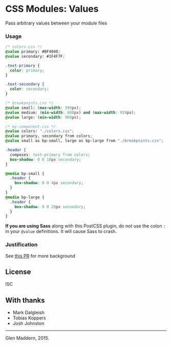# CSS Modules: Values

Pass arbitrary values between your module files

### Usage

```css
/* colors.css */
@value primary: #BF4040;
@value secondary: #1F4F7F;

.text-primary {
  color: primary;
}

.text-secondary {
  color: secondary;
}
```

```css
/* breakpoints.css */
@value small: (max-width: 599px);
@value medium: (min-width: 600px) and (max-width: 959px);
@value large: (min-width: 960px);
```

```css
/* my-component.css */
@value colors: "./colors.css";
@value primary, secondary from colors;
@value small as bp-small, large as bp-large from "./breakpoints.css";

.header {
  composes: text-primary from colors;
  box-shadow: 0 0 10px secondary;
}

@media bp-small {
  .header {
    box-shadow: 0 0 4px secondary;
  }
}
@media bp-large {
  .header {
    box-shadow: 0 0 20px secondary;
  }
}
```

**If you are using Sass** along with this PostCSS plugin, do not use the colon `:` in your `@value` definitions. It will cause Sass to crash.

### Justification

See [this PR](https://github.com/css-modules/css-modules-loader-core/pull/28) for more background

## License

ISC

## With thanks

- Mark Dalgleish
- Tobias Koppers
- Josh Johnston

---
Glen Maddern, 2015.
